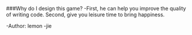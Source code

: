 ###Why do I design this game?
-First, he can help you improve the quality of writing code. Second, give you leisure time to bring happiness.    

-Author: lemon -jie